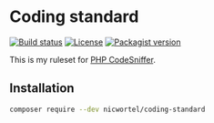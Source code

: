# Coding standard

[![Build status](https://img.shields.io/travis/nicwortel/coding-standard.svg)](https://travis-ci.org/nicwortel/coding-standard)
[![License](https://img.shields.io/github/license/nicwortel/coding-standard.svg)](https://github.com/nicwortel/coding-standard/blob/master/LICENSE.txt)
[![Packagist version](https://img.shields.io/packagist/v/nicwortel/coding-standard.svg)](https://packagist.org/packages/nicwortel/coding-standard)

This is my ruleset for [PHP CodeSniffer](https://github.com/squizlabs/PHP_CodeSniffer).

## Installation

```bash
composer require --dev nicwortel/coding-standard
```
